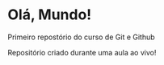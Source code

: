 # Olá, Mundo!
 Primeiro repostório do curso de Git e Github

 Repositório criado durante uma aula ao vivo!
